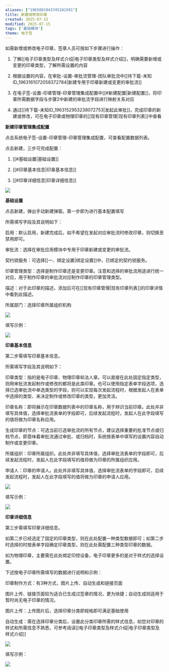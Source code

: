 ```yaml
---
aliases: ["1965881943745101501"]
title: 新建或修改印章
created: 2025-07-15
modified: 2025-07-15
tags: ['基础模块']
theme: 电子签
---
```


如需新增或修改电子印章，签章人员可按如下步骤进行操作：

1. 了解[[电子印章类型及样式介绍|电子印章类型及样式介绍]]，明确需要新增或变更的印章类型，了解所需设置的内容

2. 根据设置的内容，在审批-设置-审批流管理-团队审批流中[[待下载-未知ID_1963161072058372784|新建专用于印章新建或变更的审批流]]

3. 在电子签-设置-印章管理-印章管理集成配置中[[#新建配置|新建配置]]，将印章所需数据字段与步骤2中新建的审批流字段进行映射关系对应

4. 通过[[待下载-未知ID_1963152953238072753|发起此审批]]，完成印章的新建或修改，可在电子印章或物理印章的[[现有印章管理|现有印章列表]]中查看

**新建印章管理集成配置**

点击系统电子签-设置-印章管理-印章管理集成配置，可查看配置数据列表。

点击新建，三步可完成配置：

1. [[#基础设置|基础设置]]

2. [[#印章基本信息|印章基本信息]]

3. [[#印章详细信息|印章详细信息]]

![](https://myhelpdoc.oss-cn-heyuan.aliyuncs.com/mdimages/74b5c8d688fb1f02ffa5fac759cb06c7.jpg)

**基础设置**

点击新建，弹出手动新建弹窗。第一步即为进行基本配置填写

所需填写字段及其说明如下：

启用：默认启用，新建完成后，如不希望在发起对应审批流时修改印章，则切换至禁用即可。

审批流：选择在审批应用模块中专用于印章新建或变更的审批流。

契约锁服务：可选择[[一、绑定设置|绑定设置]]中，已绑定的契约锁服务。

印章管理类型：选择是制作印章还是变更印章。注意和选择的审批流用途进行统一对应，用于制作印章的审批流对应制作印章的印章管理类型。

描述：对于此印章的描述，添加后可在[[现有印章管理|现有印章列表]]的印章详情中看到此描述。

所属部门：选择印章所属组织机构

![](https://myhelpdoc.oss-cn-heyuan.aliyuncs.com/mdimages/01f9ed68d24ed382ed8165bfbbe1a60b.jpg)

填写示例：

![](https://myhelpdoc.oss-cn-heyuan.aliyuncs.com/mdimages/71c961bdb49968565c8ae81054b26c03.jpg)

**印章基本信息**

第二步需填写印章基本信息。

所需填写字段及其说明如下：

印章类型：指的是电子印章、物理印章和法人章。可以直接在此处固定指定类型，则用审批流发起制作或修改的都将是此类印章。也可以使用指定表单字段选项，选择已选审批流中单选类型的字段，则可以实现每次发起流程时，根据发起人在表单中选择的类型、来决定制作或修改印章的类型，更加灵活。

印章名称：即将展示在印章数据列表中的印章名称，用于辨识当前印章。此处并非填写具体值，选择审批流表单的字段即可，后续发起流程时，发起人在此字段填写的值将做为印章名称应用。

生成印章的节点：可选当前已选审批流的所有节点，建议选择重要的批准节点或归档节点，即意味着审批流通过审批、或归档时，系统按表单中填写的设置内容自动制作或变更印章。

所属组织：印章所属组织。此处并非填写具体值，选择审批流表单的字段即可，后续发起流程时，发起人在此字段填写的值将做为印章的所属组织应用。

申请人：印章的申请人。此处并非填写具体值，选择审批流表单的字段即可，后续发起流程时，发起人在此字段填写的值将做为印章的申请人应用。

![](https://myhelpdoc.oss-cn-heyuan.aliyuncs.com/mdimages/6f89e27099fa19552cdbbe479f533b14.jpg)

填写示例：

![](https://myhelpdoc.oss-cn-heyuan.aliyuncs.com/mdimages/bd4b853c773008fb63f163b3e7443fb3.jpg)

**印章详细信息**

第三步需填写印章详细信息。

如第二步已经选定了固定的印章类型，则在此处配置一种类型数据即可；如第二步时选择的时按表单字段确定印章类型，则在此处需配置三种类型印章的数据。

如为物理印章，主要需在此处绑定印控设备，电子印章更多的是对于样式的选择设置。

下述按电子印章所需填写的数据进行说明和示例：

印章制作方式：有3种方式，图片上传、自动生成和链接页面

图片上传、链接页面较为适合已生成过签章的情况，更为快捷；自动生成则适用于暂时尚无电子印章的情况。

图片上传：上传图片后，选择印章分类即规格即可满足基础使用

自动生成：需在选择印章分类后，设置此分类印章所需的样式信息，如您对印章的样式和所需信息不熟悉，可参考阅读[[电子印章类型及样式介绍|电子印章类型及样式介绍]]

![](https://myhelpdoc.oss-cn-heyuan.aliyuncs.com/mdimages/bea07dd1bc36b9cd58f0c1dbf1035b6f.jpg)

填写示例：

![](https://myhelpdoc.oss-cn-heyuan.aliyuncs.com/mdimages/2ea718226e616021e880366b86ae1e72.jpg)

